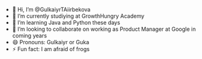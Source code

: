 - 👋 Hi, I’m @GulkaiyrTAiirbekova
- 👀 I’m currently studiying at GrowthHungry Academy 
- 🌱 I’m learning Java and Python these days
- 💞️ I’m looking to collaborate on working as Product Manager  at Google in coming years
- 😄 Pronouns: Gulkaiyr or Guka
- ⚡ Fun fact: I am afraid of frogs

<!---
GulkaiyrTAiirbekova/GulkaiyrTAiirbekova is a ✨ special ✨ repository because its `README.md` (this file) appears on your GitHub profile.
You can click the Preview link to take a look at your changes.
--->
